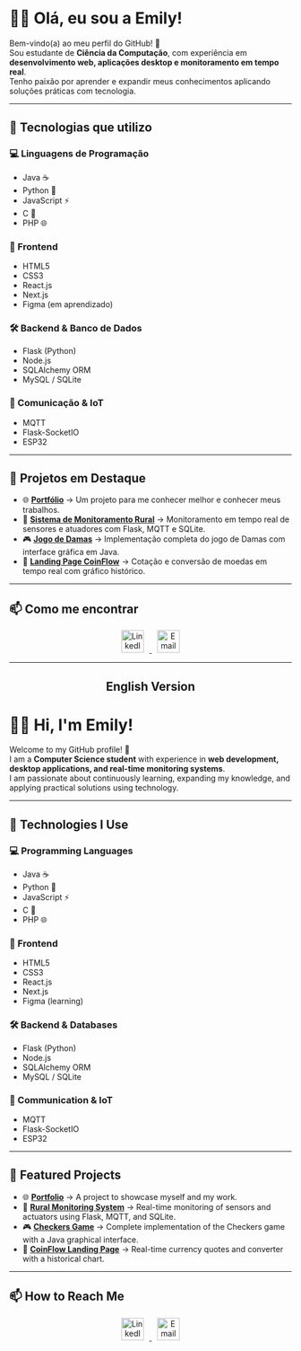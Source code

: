 # 👩‍💻 Olá, eu sou a Emily!

Bem-vindo(a) ao meu perfil do GitHub! 🚀  
Sou estudante de **Ciência da Computação**, com experiência em **desenvolvimento web, aplicações desktop e monitoramento em tempo real**.  
Tenho paixão por aprender e expandir meus conhecimentos aplicando soluções práticas com tecnologia.

---

## 🚀 Tecnologias que utilizo

### 💻 Linguagens de Programação
- Java ☕  
- Python 🐍  
- JavaScript ⚡  
- C 🔧  
- PHP 🌐  

### 🎨 Frontend
- HTML5  
- CSS3  
- React.js  
- Next.js  
- Figma (em aprendizado)  

### 🛠 Backend & Banco de Dados
- Flask (Python)  
- Node.js  
- SQLAlchemy ORM  
- MySQL / SQLite  

### 📡 Comunicação & IoT
- MQTT  
- Flask-SocketIO  
- ESP32  

---

## 📌 Projetos em Destaque

- 🌐 **[Portfólio](https://github.com/emilyfontana/portfolio)** → Um projeto para me conhecer melhor e conhecer meus trabalhos.  
- 🌱 **[Sistema de Monitoramento Rural](https://github.com/emilyfontana/projectAgrosensor)** → Monitoramento em tempo real de sensores e atuadores com Flask, MQTT e SQLite.  
- 🎮 **[Jogo de Damas](https://github.com/emilyfontana/JogoDamas)** → Implementação completa do jogo de Damas com interface gráfica em Java.  
- 💱 **[Landing Page CoinFlow](https://github.com/emilyfontana/landingpageCoinFlow)** → Cotação e conversão de moedas em tempo real com gráfico histórico.  

---

## 📫 Como me encontrar
<div align="center">
  <!-- LinkedIn -->
  <a href="https://www.linkedin.com/in/emilyfontana19342174/" target="_blank">
    <img src="https://cdn.jsdelivr.net/gh/devicons/devicon/icons/linkedin/linkedin-original.svg" width="40" height="40" alt="LinkedIn" style="margin: 0 10px;"/>
  </a>

  <!-- Email -->
  <a href="mailto:emilypfontana@gmail.com">
    <img src="https://cdn-icons-png.flaticon.com/512/732/732200.png" width="40" height="40" alt="Email" style="margin: 0 10px;"/>
  </a>
</div>

---


<div align="center">
  <h2>English Version</h2>
</div>


# 👩‍💻 Hi, I'm Emily!

Welcome to my GitHub profile! 🚀  
I am a **Computer Science student** with experience in **web development, desktop applications, and real-time monitoring systems**.  
I am passionate about continuously learning, expanding my knowledge, and applying practical solutions using technology.

---

## 🚀 Technologies I Use

### 💻 Programming Languages
- Java ☕  
- Python 🐍  
- JavaScript ⚡  
- C 🔧  
- PHP 🌐  

### 🎨 Frontend
- HTML5  
- CSS3  
- React.js  
- Next.js  
- Figma (learning)  

### 🛠 Backend & Databases
- Flask (Python)  
- Node.js  
- SQLAlchemy ORM  
- MySQL / SQLite  

### 📡 Communication & IoT
- MQTT  
- Flask-SocketIO  
- ESP32  

---

## 📌 Featured Projects

- 🌐 **[Portfolio](https://github.com/emilyfontana/portfolio)** → A project to showcase myself and my work.  
- 🌱 **[Rural Monitoring System](https://github.com/emilyfontana/projectAgrosensor)** → Real-time monitoring of sensors and actuators using Flask, MQTT, and SQLite.  
- 🎮 **[Checkers Game](https://github.com/emilyfontana/JogoDamas)** → Complete implementation of the Checkers game with a Java graphical interface.  
- 💱 **[CoinFlow Landing Page](https://github.com/emilyfontana/landingpageCoinFlow)** → Real-time currency quotes and converter with a historical chart.  

---

## 📫 How to Reach Me
<div align="center">
  <!-- LinkedIn -->
  <a href="https://www.linkedin.com/in/emilyfontana19342174/" target="_blank">
    <img src="https://cdn.jsdelivr.net/gh/devicons/devicon/icons/linkedin/linkedin-original.svg" width="40" height="40" alt="LinkedIn" style="margin: 0 10px;"/>
  </a>

  <!-- Email -->
  <a href="mailto:emilypfontana@gmail.com">
    <img src="https://cdn-icons-png.flaticon.com/512/732/732200.png" width="40" height="40" alt="Email" style="margin: 0 10px;"/>
  </a>
</div>
